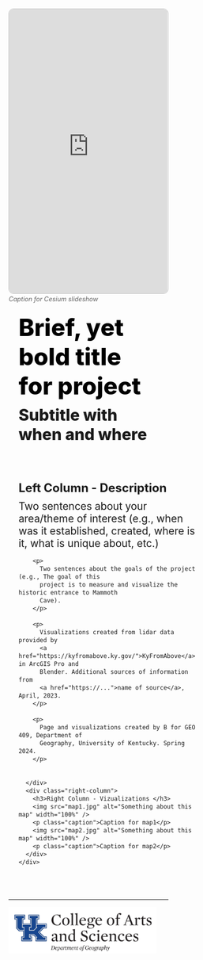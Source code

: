 <!DOCTYPE html>
<html>

<head>
  <meta charset="utf-8" />
  <title>Presentation</title>
  <meta name="viewport" content="initial-scale=1,maximum-scale=1,user-scalable=no" />
  <link rel="preconnect" href="https://fonts.googleapis.com" />
  <link rel="preconnect" href="https://fonts.gstatic.com" crossorigin />
  <link href="https://fonts.googleapis.com/css2?family=Open+Sans:wght@400;800&display=swap" rel="stylesheet" />
  <style>
    /* Set margin/padding to fit border in box model */
    * {
      box-sizing: border-box;
      margin: 0;
      padding: 0;
    }

    /* Define styles on body (and all descendants) */
    body {
      margin: 0;
      padding: 0;
      font-family: "Open Sans", sans-serif;
      font-weight: 400;
      color: rgb(32, 32, 32);
      background-color: rgb(236, 232, 228);
    }

    /* Define styles for the headings */
    h1 {
      font-size: 3rem;
      font-weight: 800;
      margin: 10px 0;
      padding: 0;
      color: rgb(0, 0, 0);
    }

    h2 {
      font-size: 2rem;
      font-weight: 800;
      margin: 0;
      padding: 0;
    }


    h3 {
      font-size: 1.5rem;
      font-weight: bold;
      margin-bottom: 10px;
    }

    /* Define styles for the paragraph */
    p {
      font-size: 1.3rem;
      font-weight: 400;
      margin: 0 0 10px 0;
      padding: 0;
    }

    a:link,
    a:visited {
      color: rgb(12, 73, 34);
    }

    a:hover {
      color: rgb(86, 86, 86);
      text-decoration: none;
    }

    section {
      width: 80%;
      margin: 0 auto;
    }

    footer {
      width: 80%;
      margin: 0 auto;
      color: rgb(100, 100, 100);
    }

    iframe {
      border: 1px solid rgb(200, 200, 200);
      border-radius: 10px;
      margin-top: 20px;
    }

    .caption {
      font-size: 0.8rem;
      font-weight: 400;
      font-style: italic;
      margin: 0;
      padding: 0;
      color: rgb(100, 100, 100);
    }

    .title {
      text-align: left;
      margin: 20px;
    }

    /* Set up a container for the two columns */
    .container {
      display: flex;
      flex-wrap: wrap;
      justify-content: space-between;
    }

    /* Define styles for the left column */
    .left-column {
      flex-basis: 40%;
      padding: 20px;
      margin-bottom: 20px;
    }

    /* Define styles for the right column */
    .right-column {
      flex-basis: 55%;
      background-color: rgba(255, 255, 255, 0.35);
      border-radius: 10px;
      padding: 20px;
      margin-bottom: 20px;
    }

    /* Round image corners for images inside the right-column */
    .right-column img {
      border-radius: 10px;
    }

    /* Media query for small screens */
    /* For screens up to 768px, apply these rules. */
    @media (max-width: 768px) {

      /* Change to a single column layout */
      .container {
        flex-direction: column;
      }

      /* Set full width for both columns */
      .left-column,
      .right-column {
        flex-basis: 100%;
      }
    }
  </style>
</head>

<body>
  <section>
    <!-- 💡💡💡 Cesium map: paste embed code below -->
    <iframe title="Cesium area of interest" width="100%" height="576"
      src="https://cesium.com/ion/stories/viewer/?id=0e1e55df-95ef-490b-9958-25d356d0378a" frameborder="0"
      allow="fullscreen" allowfullscreen="true" mozallowfullscreen="true" webkitallowfullscreen="true">
    </iframe>
    <!-- 💡💡💡 Cesium map: paste embed code above -->
    <p class="caption">Caption for Cesium slideshow</p>
    <div class="title">
      <h1>Brief, yet bold title for project</h1>
      <h2>Subtitle with when and where</h2>
    </div>
    <div class="container">
      <div class="left-column">
        <h3>Left Column - Description</h3>
        <p>
          Two sentences about your area/theme of interest (e.g., when was it
          established, created, where is it, what is unique about, etc.)
        </p>

        <p>
          Two sentences about the goals of the project (e.g., The goal of this
          project is to measure and visualize the historic entrance to Mammoth
          Cave).
        </p>

        <p>
          Visualizations created from lidar data provided by
          <a href="https://kyfromabove.ky.gov/">KyFromAbove</a> in ArcGIS Pro and
          Blender. Additional sources of information from
          <a href="https://...">name of source</a>, April, 2023.
        </p>

        <p>
          Page and visualizations created by B for GEO 409, Department of
          Geography, University of Kentucky. Spring 2024.
        </p>


      </div>
      <div class="right-column">
        <h3>Right Column - Vizualizations </h3>
        <img src="map1.jpg" alt="Something about this map" width="100%" />
        <p class="caption">Caption for map1</p>
        <img src="map2.jpg" alt="Something about this map" width="100%" />
        <p class="caption">Caption for map2</p>
      </div>
    </div>
  </section>
  <footer>
    <hr />
    <img src="logo-color-400px.png" alt="UKy Arts and Sciences  " width="300px">

  </footer>
</body>

</html>
